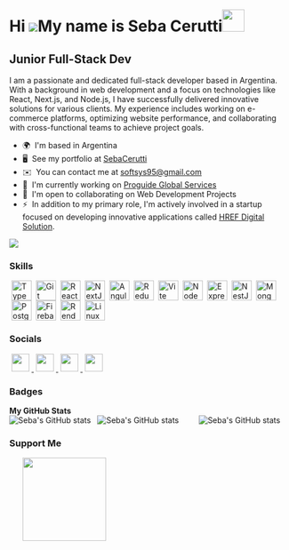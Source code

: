 Hi ![](https://user-images.githubusercontent.com/18350557/176309783-0785949b-9127-417c-8b55-ab5a4333674e.gif)My name is Seba Cerutti<img src="https://media.giphy.com/media/WUlplcMpOCEmTGBtBW/giphy.gif" height="40px"></h1>
====================================================================================================================================

Junior Full-Stack Dev
---------------------

I am a passionate and dedicated full-stack developer based in Argentina. With a background in web development and a focus on technologies like React, Next.js, and Node.js, I have successfully delivered innovative solutions for various clients. My experience includes working on e-commerce platforms, optimizing website performance, and collaborating with cross-functional teams to achieve project goals.

*   🌍  I'm based in Argentina
*   🖥️  See my portfolio at [SebaCerutti](http://www.sebastiancerutti.website)
*   ✉️  You can contact me at [softsys95@gmail.com](mailto:softsys95@gmail.com)
*   🚀  I'm currently working on [Proguide Global Services](http://www.proguidemc.com)
*   🤝  I'm open to collaborating on Web Development Projects
*   ⚡  In addition to my primary role, I'm actively involved in a startup focused on developing innovative applications called [HREF Digital Solution](https://href.com.ar).

<a href="https://www.github.com/scerutti" target="_blank" rel="noreferrer">
  <img src="https://img.shields.io/github/followers/scerutti?logo=github&style=for-the-badge&color=0891b2&labelColor=1c1917" />
</a>

### Skills 
<p align="left">
<a href="https://www.typescriptlang.org/" target="_blank" rel="noreferrer"><img src="https://raw.githubusercontent.com/danielcranney/readme-generator/main/public/icons/skills/typescript-colored.svg" width="36" height="36" alt="TypeScript" hspace="4" /></a><a href="https://git-scm.com/" target="_blank" rel="noreferrer"><img src="https://raw.githubusercontent.com/danielcranney/readme-generator/main/public/icons/skills/git-colored.svg" width="36" height="36" alt="Git" hspace="4" /></a><a href="https://reactjs.org/" target="_blank" rel="noreferrer"><img src="https://raw.githubusercontent.com/danielcranney/readme-generator/main/public/icons/skills/react-colored.svg" width="36" height="36" alt="React" hspace="4" /></a><a href="https://nextjs.org/docs" target="_blank" rel="noreferrer"><img src="https://raw.githubusercontent.com/danielcranney/readme-generator/main/public/icons/skills/nextjs-colored.svg" width="36" height="36" alt="NextJs" hspace="4" /></a><a href="https://angular.io/" target="_blank" rel="noreferrer"><img src="https://raw.githubusercontent.com/danielcranney/readme-generator/main/public/icons/skills/angularjs-colored.svg" width="36" height="36" alt="Angular" hspace="4" /></a><a href="https://redux.js.org/" target="_blank" rel="noreferrer"><img src="https://raw.githubusercontent.com/danielcranney/readme-generator/main/public/icons/skills/redux-colored.svg" width="36" height="36" alt="Redux" hspace="4" /></a><a href="https://vitejs.dev/" target="_blank" rel="noreferrer"><img src="https://raw.githubusercontent.com/danielcranney/readme-generator/main/public/icons/skills/vite-colored.svg" width="36" height="36" alt="Vite" hspace="4" /></a><a href="https://nodejs.org/en/" target="_blank" rel="noreferrer"><img src="https://raw.githubusercontent.com/danielcranney/readme-generator/main/public/icons/skills/nodejs-colored.svg" width="36" height="36" alt="NodeJS" hspace="4" /></a><a href="https://expressjs.com/" target="_blank" rel="noreferrer"><img src="https://raw.githubusercontent.com/danielcranney/readme-generator/main/public/icons/skills/express-colored.svg" width="36" height="36" alt="Express" hspace="4" /></a><a href="https://docs.nestjs.com/" target="_blank" rel="noreferrer"><img src="https://raw.githubusercontent.com/danielcranney/readme-generator/main/public/icons/skills/nestjs-colored.svg" width="36" height="36" alt="NestJS" hspace="4" /></a><a href="https://www.mongodb.com/" target="_blank" rel="noreferrer"><img src="https://raw.githubusercontent.com/danielcranney/readme-generator/main/public/icons/skills/mongodb-colored.svg" width="36" height="36" alt="MongoDB" hspace="4" /></a><a href="https://www.postgresql.org/" target="_blank" rel="noreferrer"><img src="https://raw.githubusercontent.com/danielcranney/readme-generator/main/public/icons/skills/postgresql-colored.svg" width="36" height="36" alt="PostgreSQL" hspace="4" /></a><a href="https://firebase.google.com/" target="_blank" rel="noreferrer"><img src="https://raw.githubusercontent.com/danielcranney/readme-generator/main/public/icons/skills/firebase-colored.svg" width="36" height="36" alt="Firebase" hspace="4" /></a><a href="https://render.com/" target="_blank" rel="noreferrer"><img src="https://raw.githubusercontent.com/danielcranney/readme-generator/main/public/icons/skills/render-colored.svg" width="36" height="36" alt="Render" hspace="4" /></a><a href="https://www.linux.org" target="_blank" rel="noreferrer"><img src="https://raw.githubusercontent.com/danielcranney/readme-generator/main/public/icons/skills/linux-colored.svg" width="36" height="36" alt="Linux" hspace="4" /></a></p>

  ### Socials
  <p align="left">
    <a href="https://discord.com/users/701523460051959828" target="_blank" rel="noreferrer">
      <picture>
      <source media="(prefers-color-scheme: dark)" srcset="https://raw.githubusercontent.com/danielcranney/readme-generator/main/public/icons/socials/discord.svg" />
      <source media="(prefers-color-scheme: light)" srcset="https://raw.githubusercontent.com/danielcranney/readme-generator/main/public/icons/socials/discord.svg" />
      <img src="https://raw.githubusercontent.com/danielcranney/readme-generator/main/public/icons/socials/discord.svg" width="32" height="32" hspace="4"/>
      </picture>
    </a>
      <a href="https://www.github.com/scerutti" target="_blank" rel="noreferrer">
        <picture>
        <source media="(prefers-color-scheme: dark)" srcset="https://raw.githubusercontent.com/danielcranney/readme-generator/main/public/icons/socials/github-dark.svg" />
        <source media="(prefers-color-scheme: light)" srcset="https://raw.githubusercontent.com/danielcranney/readme-generator/main/public/icons/socials/github.svg" />
        <img src="https://raw.githubusercontent.com/danielcranney/readme-generator/main/public/icons/socials/github.svg" width="32" height="32" hspace="4" />
        </picture>
    </a>
    <a href="https://www.linkedin.com/in/cerutti-sebastiáng" target="_blank" rel="noreferrer">
      <picture>
      <source media="(prefers-color-scheme: dark)" srcset="https://raw.githubusercontent.com/danielcranney/readme-generator/main/public/icons/socials/linkedin-dark.svg" />
      <source media="(prefers-color-scheme: light)" srcset="https://raw.githubusercontent.com/danielcranney/readme-generator/main/public/icons/socials/linkedin.svg" />
      <img src="https://raw.githubusercontent.com/danielcranney/readme-generator/main/public/icons/socials/linkedin.svg" width="32" height="32" hspace="4" />
      </picture>
    </a>
    <a href="https://www.x.com/CeruttiSeba" target="_blank" rel="noreferrer">
      <picture>
      <source media="(prefers-color-scheme: dark)" srcset="https://raw.githubusercontent.com/danielcranney/readme-generator/main/public/icons/socials/twitter-dark.svg" />
      <source media="(prefers-color-scheme: light)" srcset="https://raw.githubusercontent.com/danielcranney/readme-generator/main/public/icons/socials/twitter.svg" />
      <img src="https://raw.githubusercontent.com/danielcranney/readme-generator/main/public/icons/socials/twitter.svg" width="32" height="32" hspace="4" />
      </picture>
    </a>
    </p>

  ### Badges
  <b>My GitHub Stats</b></br>
    ![Seba's GitHub stats](https://github-readme-stats.vercel.app/api?username=scerutti&show_icons=true&theme=radical) &nbsp; 
    ![Seba's GitHub stats](https://github-readme-stats.vercel.app/api/top-langs/?username=scerutti&langs_count=3&&theme=radical)
    <span style="display: inline-block; width: 2em;"></span>
    ![Seba's GitHub stats](https://github-readme-streak-stats.herokuapp.com/?user=scerutti&theme=radical)

  ### Support Me
  <ul style="list-style-type: none; margin: 0;">
    <li style="display: inline-block; margin-right: 0.25rem;">
      <a href="https://www.buymeacoffee.com/sebacerutti" target="_blank">
        <img src="https://cdn.buymeacoffee.com/buttons/v2/default-yellow.png" width="150"/>
      </a>
    </li>
  </ul>
